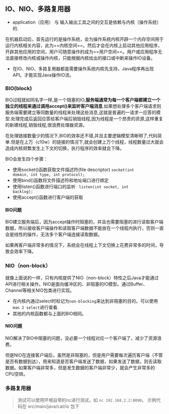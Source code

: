 ## IO、NIO、多路复用器

- application（应用） 与 输入输出工具之间的交互是依赖与内核（操作系统）的.

在机器启动后，首先运行的是操作系统，会为操作系统内核开辟一个内存空间用于运行内核相关内容，此为==内核空间==。然后才会在内核上启动其他应用程序，开辟其他应用的空间，用户可随意操作的成为==用户空间==。用户或应用程序无法直接修改内核或操作内核，只能根据内核给出的接口或中断来操作IO设备。

- 在IO、NIO、多路复用器都是需要操作系统内核先支持，Java程序再出现API。才能实现Java操作IO流。

### BIO(block)

BIO过程就如同名字一样,是一个阻塞的IO,**服务端通常为每一个客户端都建立一个独立的线程来通过调用accept()来监听客户端消息**.如果想处理多个客户端请求则服务端需要建立等同数量的线程来处理这些消息,这就是普遍的一请求一应答的模型.处理完成后返回应答给客户端后销毁线程,因为线程是一个昂贵的资源,这样重复的新建线程,销毁线程,很浪费处理器资源。

在处理链接数量少的情况下,BIO的效率还不错,并且主要逻辑模型清晰明了,代码简单.但是在上万（c10w）的链接的情况下,就会创建上万个线程，线程数量过大就会造成内核频繁发生上下文的切换，执行程序的效率就会下降。

BIO会发生四个步骤：

 * 使用socket()函数获取文件描述符(file descriptor)  <code>socket(int domain, int type, int protocol);</code>
 * 使用bind()函数将文件描述符和地址端口进行绑定
 * 使用listen()函数进行端口的监听  <code> listen(int socket, int backlog); </code>
 * 使用accept()函数进行客户端的获取

#### BIO问题

BIO建立服务端后，因为accept操作时阻塞的，并且也需要阻塞的进行读取客户端数据，所以接收客户端操作和读取客户端数据不能放在一个线程内执行，否则一直会是线性的操作，无法多个客户端连接读取数据。

如果再客户端非常多的情况下，系统会在线程上下文切换上花费非常多的时间，导致会效率下降。

### NIO（non-block）

就像上面说的一样，只有内核提供了NIO（non-block）特性之后Java才能通过API进行相关操作。NIO是面向缓冲区的、非阻塞的IO模型。通过Buffer、Channel等相关NIO包类进行实现。

-   在内核内通过select时标记为`non-blocking`来达到非阻塞的目的。可以使用`man 2 select`进行查看.
-   其他的内核函数都与上面的BIO相同。

#### NIO问题

NIO解决了BIO中阻塞的问题，没必要一个线程对应一个客户端了，减少了资源浪费。

但是NIO在连接客户端后，虽然是非阻塞的，但是用户需要每次遍历客户端（不管是否有数据到达），用来知道是否客户端发送了数据，如果发送了数据，则去读取数据。如果客户端非常多，但是发生数据的客户端非常少，就会产生非常多的CPU空转。

### 多路复用器


> 测试可以使用环境自带的nc进行测试，如 `nc 192.168.2.2:8090`。
> 示例代码在 src/main/java/cat/io 包下